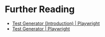 # Further Reading

- [Test Generator (Introduction) | Playwright](https://playwright.dev/docs/codegen-intro)
- [Test Generator | Playwright](https://playwright.dev/docs/codegen)
